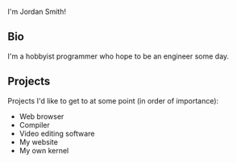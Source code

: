 I'm Jordan Smith!

## Bio
I'm a hobbyist programmer who hope to be an engineer some day.

## Projects
Projects I'd like to get to at some point (in order of importance):
- Web browser
- Compiler
- Video editing software
- My website
- My own kernel
